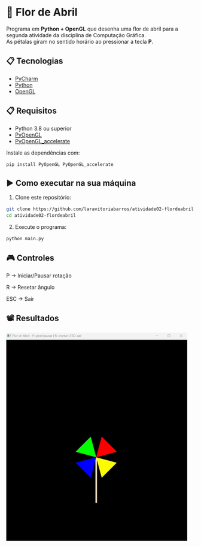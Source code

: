 # 🌸 Flor de Abril

Programa em **Python + OpenGL** que desenha uma flor de abril para a segunda atividade da disciplina de Computação Gráfica.  
As pétalas giram no sentido horário ao pressionar a tecla **P**.

## 📋 Tecnologias

- [PyCharm](https://www.jetbrains.com/pycharm/)
- [Python](https://www.python.org/)
- [OpenGL](https://www.opengl.org/)

## 📋 Requisitos

- Python 3.8 ou superior
- [PyOpenGL](http://pyopengl.sourceforge.net/)
- [PyOpenGL_accelerate](https://pypi.org/project/PyOpenGL-accelerate/)

Instale as dependências com:

```bash 
pip install PyOpenGL PyOpenGL_accelerate
```

## ▶️ Como executar na sua máquina 

1. Clone este repositório:

```bash 
git clone https://github.com/laravitoriabarros/atividade02-flordeabril.git
cd atividade02-flordeabril
```

2. Execute o programa:

```bash
python main.py
```

## 🎮 Controles

P → Iniciar/Pausar rotação

R → Resetar ângulo

ESC → Sair

## 📽️ Resultados

![Demonstração da Flor de Abril](media/exemplo-flordeabril.gif)



